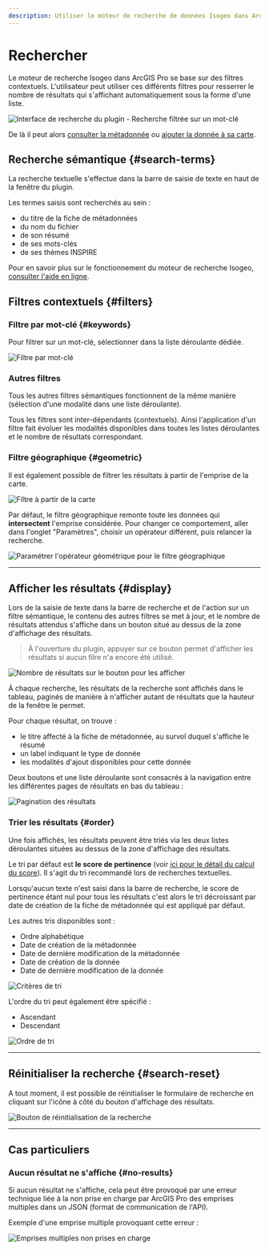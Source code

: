 ```yaml
---
description: Utiliser le moteur de recherche de données Isogeo dans ArcGIS Pro
---
```


# Rechercher

Le moteur de recherche Isogeo dans ArcGIS Pro se base sur des filtres contextuels. L'utilisateur peut utiliser ces différents filtres pour resserrer le nombre de résultats qui s'affichant automatiquement sous la forme d'une liste.

![Interface de recherche du plugin - Recherche filtrée sur un mot-clé](../../assets/plugin_ArcGISPro_search_tab_filtered_FR.png)

De là il peut alors [consulter la métadonnée](/usage/metadata.md) ou [ajouter la donnée à sa carte](/usage/display.md).

## Recherche sémantique {#search-terms}

La recherche textuelle s'effectue dans la barre de saisie de texte en haut de la fenêtre du plugin.

Les termes saisis sont recherchés au sein :

* du titre de la fiche de métadonnées
* du nom du fichier
* de son résumé
* de ses mots-clés
* de ses thèmes INSPIRE

Pour en savoir plus sur le fonctionnement du moteur de recherche Isogeo, [consulter l'aide en ligne](http://help.isogeo.com/fr/features/inventory/search.html).

## Filtres contextuels {#filters}

### Filtre par mot-clé {#keywords}

Pour filtrer sur un mot-clé, sélectionner dans la liste déroulante dédiée.

![Filtre par mot-clé](../../assets/plugin_ArcGISPro_search_options_keywords_FR.png)

### Autres filtres

Tous les autres filtres sémantiques fonctionnent de la même manière \(sélection d'une modalité dans une liste déroulante\).

Tous les filtres sont inter-dépendants \(contextuels\). Ainsi l'application d'un filtre fait évoluer les modalités disponibles dans toutes les listes déroulantes et le nombre de résultats correspondant.

### Filtre géographique {#geometric}

Il est également possible de filtrer les résultats à partir de l'emprise de la carte.

![Filtre à partir de la carte](../../assets/plugin_ArcGISPro_search_options_geographic_FR.png)

Par défaut, le filtre géographique remonte toute les données qui **intersectent** l'emprise considérée. Pour changer ce comportement, aller dans l'onglet "Paramètres", choisir un opérateur différent, puis relancer la recherche.

![Paramétrer l&apos;opérateur géométrique pour le filtre géographique](../../assets/plugin_ArcGISPro_settings_geographic_FR.png)

---

## Afficher les résultats {#display}

Lors de la saisie de texte dans la barre de recherche et de l'action sur un filtre sémantique, le contenu des autres filtres se met à jour, et le nombre de résultats attendus s'affiche dans un bouton situé au dessus de la zone d'affichage des résultats.

> À l'ouverture du plugin, appuyer sur ce bouton permet d'afficher les résultats si aucun filre n'a encore été utilisé.

![Nombre de résultats sur le bouton pour les afficher](../../assets/plugin_ArcGISPro_search_results_show_FR.png)

À chaque recherche, les résultats de la recherche sont affichés dans le tableau, paginés de manière à n'afficher autant de résultats que la hauteur de la fenêtre le permet.

Pour chaque résultat, on trouve :

* le titre affecté à la fiche de métadonnée, au survol duquel s'affiche le résumé
* un label indiquant le type de donnée
* les modalités d'ajout disponibles pour cette donnée

Deux boutons et une liste déroulante sont consacrés à la navigation entre les différentes pages de résultats en bas du tableau :

![Pagination des résultats](../../assets/plugin_ArcGISPro_search_results_pagination_FR.png)

### Trier les résultats {#order}

Une fois affichés, les résultats peuvent être triés via les deux listes déroulantes situées au dessus de la zone d'affichage des résultats.

Le tri par défaut est **le score de pertinence** (voir [ici pour le détail du calcul du score](http://help.isogeo.com/fr/features/inventory/search.html#pertinence-)). Il s'agit du tri recommandé lors de recherches textuelles.

Lorsqu'aucun texte n'est saisi dans la barre de recherche, le score de pertinence étant nul pour tous les résultats c'est alors le tri décroissant par date de création de la fiche de métadonnée qui est appliqué par défaut.

Les autres tris disponibles sont :

* Ordre alphabétique
* Date de création de la métadonnée
* Date de dernière modification de la métadonnée
* Date de création de la donnée
* Date de dernière modification de la donnée

![Critères de tri](../../assets/plugin_ArcGISPro_sort_criteria_FR.png)

L'ordre du tri peut également être spécifié :

* Ascendant
* Descendant

![Ordre de tri](../../assets/plugin_ArcGISPro_sort_order_FR.png)

---

## Réinitialiser la recherche {#search-reset}

A tout moment, il est possible de réinitialiser le formulaire de recherche en cliquant sur l'icône à côté du bouton d'affichage des résultats.

![Bouton de réinitialisation de la recherche](../../assets/plugin_ArcGISPro_search_reset_button_FR.png)

---

## Cas particuliers

### Aucun résultat ne s'affiche {#no-results}

Si aucun résultat ne s'affiche, cela peut être provoqué par une erreur technique liée à la non prise en charge par ArcGIS Pro des emprises multiples dans un JSON (format de communication de l'API).

Exemple d'une emprise multiple provoquant cette erreur :

![Emprises multiples non prises en charge](../../assets/plugin_ArcMap_error_geojson_multipolygon.png)
